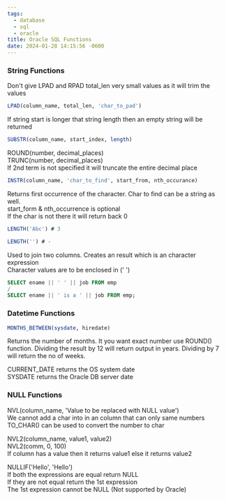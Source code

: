 ```yaml
---
tags:
  - database
  - sql
  - oracle
title: Oracle SQL Functions
date: 2024-01-28 14:15:56 -0600
---
```


### String Functions

Don't give LPAD and RPAD total_len very small values as it will trim the values

````sql
LPAD(column_name, total_len, 'char_to_pad')
````

If string start is longer that string length then an empty string will be returned

````sql
SUBSTR(column_name, start_index, length)
````

ROUND(number, decimal_places)  
TRUNC(number, decimal_places)  
If 2nd term is not specified it will truncate the entire decimal place

````sql
INSTR(column_name, 'char_to_find', start_from, nth_occurance)
````

Returns first occurrence of the character. Char to find can be a string as well.  
start_form & nth_occurrence is optional  
If the char is not there it will return back 0

````sql
LENGTH('Abc') # 3

LENGTH('') # -
````

Used to join two columns. Creates an result which is an character expression  
Character values are to be enclosed in (' ')

````sql
SELECT ename || ' ' || job FROM emp
/
SELECT ename || ' is a ' || job FROM emp;
````

### Datetime Functions

````sql
MONTHS_BETWEEN(sysdate, hiredate)
````

Returns the number of months. It you want exact number use ROUND() function.  Dividing the result by 12 will return output in years. Dividing by 7 will return the no of weeks.

CURRENT_DATE returns the OS system date  
SYSDATE returns the Oracle DB server date

### NULL Functions

NVL(column_name, 'Value to be replaced with NULL value')  
We cannot add a char into in an column that can only same numbers  
TO_CHAR() can be used to convert the number to char

NVL2(column_name, value1, value2)  
NVL2(comm, 0, 100)  
If column has a value then it returns value1 else it returns value2

NULLIF('Hello', 'Hello')  
If both the expressions are equal return NULL  
If they are not equal return the 1st expression  
The 1st expression cannot be NULL (Not supported by Oracle)
